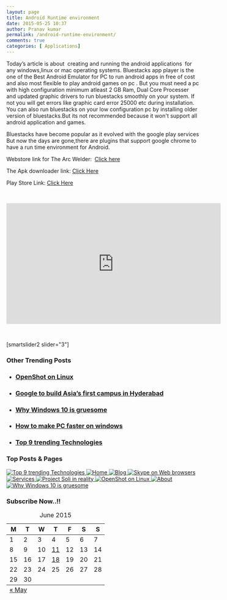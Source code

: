 ```yaml
---
layout: page
title: Android Runtime environment
date: 2015-05-25 10:37
author: Pranav kumar
permalink: /android-runtime-environment/
comments: true
categories: [ Applications]
---
```

Today’s article is about  creating and running the android applications <strong> </strong>for any windows,linux or mac operating systems. Bluestacks app player is the one of the Best Android Emulator for PC to run android apps in free of cost and also most flexible to play android games on pc . But you must need a pc with high configuration minimum atleast 2 GB Ram, Dual Core Processer and updated graphic drivers to run bluestacks smoothly on your system. If not you will get errors like graphic card error 25000 etc during installation. You can also run bluestacks on your low configuration pc by installing older version of bluestacks.But its not recommended because it won't support all android application and games.

Bluestacks have become popular as it evolved with the google play services
But now the days are gone,there are plugins that support google chrome to have a run time environment for Android.

Webstore link for The Arc Welder:  <a href="http://adf.ly/1HmPAc" target="_blank">Click here</a>

The Apk downloader link: <a href="http://adf.ly/1HmPKl" target="_blank">Click Here</a>

Play Store Link: <a href="http://adf.ly/1HmPPP" target="_blank">Click Here</a>

&nbsp;

<iframe src="https://www.youtube.com/embed/LonIxf8BuP4" width="560" height="315" frameborder="0" allowfullscreen="allowfullscreen"></iframe>

&nbsp;

[smartslider2 slider="3"]
<h3 class="widget-title">Other Trending Posts</h3>
<ul class="sow-carousel-items">
	<li class="sow-carousel-item">
<h3><a href="{{ site.url }}/openshot-on-linux/">OpenShot on Linux</a></h3>
</li>
	<li class="sow-carousel-item">
<h3><a href="{{ site.url }}/google-to-build-asias-first-campus-in-hyderabad/">Google to build Asia’s first campus in Hyderabad</a></h3>
</li>
	<li class="sow-carousel-item">
<h3><a href="{{ site.url }}/why-windows-10-is-gruesome/">Why Windows 10 is gruesome</a></h3>
</li>
	<li class="sow-carousel-item">
<h3><a href="{{ site.url }}/how-to-make-pc-faster-on-windows/">How to make PC faster on windows</a></h3>
</li>
	<li class="sow-carousel-item">
<h3><a href="{{ site.url }}/top-9-trending-technologies/">Top 9 trending Technologies</a></h3>
</li>
</ul>
<h3 class="widget-title">Top Posts &amp; Pages</h3>
<a class="bump-view" title="Top 9 trending Technologies" href="{{ site.url }}/top-9-trending-technologies/" data-bump-view="tp"> <img src="http://i2.wp.com/techpanel.in/wp-content/uploads/2015/05/o-BUSINESS-TECHNOLOGY-facebook.jpg?resize=200%2C200" alt="Top 9 trending Technologies" /> </a> <a class="bump-view" title="Home" href="{{ site.url }}/home/" data-bump-view="tp"> <img src="http://i2.wp.com/techpanel.in/wp-content/uploads/2015/04/Gallery.png?resize=200%2C200" alt="Home" /> </a> <a class="bump-view" title="Blog" href="{{ site.url }}/blog/" data-bump-view="tp"> <img src="http://i2.wp.com/techpanel.in/wp-content/uploads/2015/04/Cliff.jpg?resize=200%2C200" alt="Blog" /> </a> <a class="bump-view" title="Skype on Web browsers" href="{{ site.url }}/skype-on-web-browsers/" data-bump-view="tp"> <img src="http://i2.wp.com/techpanel.in/wp-content/uploads/2015/06/vlcsnap-error287.png?resize=200%2C200" alt="Skype on Web browsers" /> </a> <a class="bump-view" title="Services" href="{{ site.url }}/services/" data-bump-view="tp"> <img src="http://i0.wp.com/technozed.com/wp-content/uploads/2015/03/gadgets.jpg?resize=200%2C200" alt="Services" /> </a> <a class="bump-view" title="Project Soli in reality" href="{{ site.url }}/project-soli-in-reality/" data-bump-view="tp"> <img src="http://i0.wp.com/techpanel.in/wp-content/uploads/2015/06/prsoli.png?resize=200%2C200" alt="Project Soli in reality" /> </a> <a class="bump-view" title="OpenShot on Linux" href="{{ site.url }}/openshot-on-linux/" data-bump-view="tp"> <img src="http://i0.wp.com/techpanel.in/wp-content/uploads/2015/05/bannertemplate.png?resize=200%2C200" alt="OpenShot on Linux" /> </a> <a class="bump-view" title="About" href="{{ site.url }}/about/" data-bump-view="tp"> <img src="http://0.gravatar.com/avatar/66bd890d60293023bad32132b5b94a96?s=96&amp;r=g" alt="About" /> </a> <a class="bump-view" title="Why Windows 10 is gruesome" href="{{ site.url }}/why-windows-10-is-gruesome/" data-bump-view="tp"> <img src="http://i0.wp.com/techpanel.in/wp-content/uploads/2015/05/New-Windows-10-Updates-Expected-Tomorrow-461858-2.jpg?resize=200%2C200" alt="Why Windows 10 is gruesome" /> </a>
<h3 class="widget-title">Subscribe Now..!!</h3>
<table id="wp-calendar"><caption>June 2015</caption>
<thead>
<tr>
<th title="Monday" scope="col">M</th>
<th title="Tuesday" scope="col">T</th>
<th title="Wednesday" scope="col">W</th>
<th title="Thursday" scope="col">T</th>
<th title="Friday" scope="col">F</th>
<th title="Saturday" scope="col">S</th>
<th title="Sunday" scope="col">S</th>
</tr>
</thead>
<tfoot>
<tr>
<td id="prev" colspan="3"><a href="{{ site.url }}/2015/05/">« May</a></td>
<td class="pad"></td>
<td id="next" class="pad" colspan="3"></td>
</tr>
</tfoot>
<tbody>
<tr>
<td>1</td>
<td>2</td>
<td>3</td>
<td>4</td>
<td>5</td>
<td>6</td>
<td>7</td>
</tr>
<tr>
<td>8</td>
<td>9</td>
<td>10</td>
<td><a title="Project Soli in reality" href="{{ site.url }}/2015/06/11/">11</a></td>
<td>12</td>
<td>13</td>
<td>14</td>
</tr>
<tr>
<td>15</td>
<td>16</td>
<td>17</td>
<td><a title="Skype on Web browsers" href="{{ site.url }}/2015/06/18/">18</a></td>
<td id="today">19</td>
<td>20</td>
<td>21</td>
</tr>
<tr>
<td>22</td>
<td>23</td>
<td>24</td>
<td>25</td>
<td>26</td>
<td>27</td>
<td>28</td>
</tr>
<tr>
<td>29</td>
<td>30</td>
<td class="pad" colspan="5"></td>
</tr>
</tbody>
</table>
